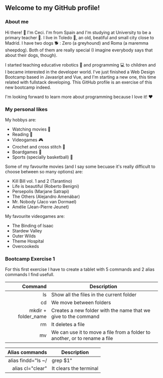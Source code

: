 ## Welcome to my GitHub profile! 

### About me

Hi there! :wave: I'm Ceci. I'm from Spain and I'm studying at University to be a primary teacher :school:. I live in Toledo :european_castle:, an old, beatiful and small city close to Madrid. I have two dogs :dog2: : Zero (a greyhound) and Roma (a maremma sheepdog). Both of them are really special (I imagine everybody says that about their dogs, though).

I started teaching educative robotics :robot: and programming :computer: to children and I became interested in the developer world. I've just finished a Web Design Bootcamp based in Javasript and Vue, and I'm starting a new one, this time related with fullstack developing. This GitHub profile is an exercise of this new bootcamp indeed.

I'm looking forward to learn more about programming because I love it! :heart: 

### My personal likes

My hobbys are:

* Watching movies :movie_camera:
* Reading :book:
* Videogames :video_game:
* Crochet and cross stitch :yarn:
* Boardgames :game_die:
* Sports (specially basketball) :basketball:

Some of my favourite movies (and I say some becuase it's really difficult to choose between so many options) are:

* Kill Bill vol. 1 and 2 (Tarantino)
* Life is beautiful (Roberto Benigni)
* Persepolis (Marjane Satrapi)
* The Others (Alejandro Amenábar)
* Mr. Nobody (Jaco van Dormael)
* Amélie (Jean-Pierre Jeunet)

My favourite videogames are:

* The Binding of Isaac
* Stardew Valley
* Outer Wilds
* Theme Hospital
* Overcookeds

### Bootcamp Exercise 1

For this first exercise I have to create a tablet with 5 commands and 2 alias commands I find usefull.

| Command | Description |
|--------:|-----------|
|     ls| Show all the files in the current folder|
|    cd| We move between folders   |
|     mkdir + folder_name| Creates a new folder with the name that we give to the command      |
|rm| It deletes a file|
|mv| We can use it to move a file from a folder to another, or to rename a file|

| Alias commands | Description |
|--------:|-----------|
|     alias findd="ls ~/ | grep $1" | Find a file by the name|
|    alias cl="clear"| It clears the terminal   |

<!--
**ceciaguicam/ceciaguicam** is a ✨ _special_ ✨ repository because its `README.md` (this file) appears on your GitHub profile.

Here are some ideas to get you started:

- 🔭 I’m currently working on ...
- 🌱 I’m currently learning ...
- 👯 I’m looking to collaborate on ...
- 🤔 I’m looking for help with ...
- 💬 Ask me about ...
- 📫 How to reach me: ...
- 😄 Pronouns: ...
- ⚡ Fun fact: ...
-->
